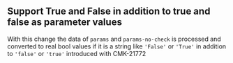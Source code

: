 ## Support True and False in addition to true and false as parameter values
<!--
type: bugfix
scope: all
affected: all
-->

With this change the data of `params` and `params-no-check` is processed and converted to real bool values if it is a string like `'False'` or `'True'` in addition to `'false'` or `'true'` introduced with CMK-21772
